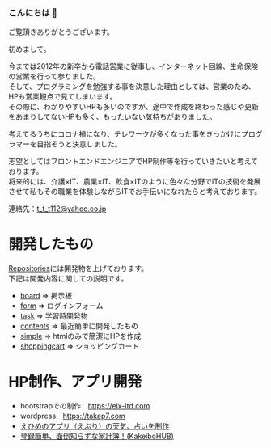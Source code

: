 ### こんにちは 👋

ご覧頂きありがとうございます。

初めまして。

今までは2012年の新卒から電話営業に従事し、インターネット回線、生命保険の営業を行って参りました。
<BR>そして、プログラミングを勉強する事を決意した理由としては、営業のため、HPも営業観点で見てしまいます。
<BR>その際に、わかりやすいHPも多いのですが、途中で作成を終わった感じや更新をあまりしてないHPも多く、もったいない気持ちがありました。

考えてるうちにコロナ禍になり、テレワークが多くなった事をきっかけにプログラマーを目指そうと決意しました。

志望としてはフロントエンドエンジニアでHP制作等を行っていきたいと考えております。
<BR>将来的には、介護×IT、農業×IT、飲食×ITのように色々な分野でITの技術を発展させて私もその職業を体験しながらITでお手伝いになれたらと考えております。

連絡先：t_t_t112@yahoo.co.jp

# 開発したもの
[Repositories](https://github.com/takahumip7?tab=repositories)には開発物を上げております。
<BR>下記は開発内容に関しての説明です。

- [board](https://github.com/takahumip7/board) => 掲示板
- [form](https://github.com/takahumip7/form) => ログインフォーム
- [task](https://github.com/takahumip7/task) => 学習時開発物
- [contents](https://github.com/takahumip7/contents) => 最近簡単に開発したもの
- [simple](https://github.com/takahumip7/simple) => htmlのみで簡潔にHPを作成
- [shoppingcart](https://github.com/takahumip7/shoppingcart) => ショッピングカート

# HP制作、アプリ開発
- bootstrapでの制作　https://elx-ltd.com
- wordpress　https://takap7.com
- [えひめのアプリ（えぷり）の天気、占いを制作](https://apps.apple.com/jp/app/%E3%81%88%E3%81%B2%E3%82%81%E3%81%AE%E3%81%82%E3%81%B7%E3%82%8A-%E3%81%88%E3%81%B7%E3%82%8A/id1215195320)
- [登録簡単、面倒知らずな家計簿！(KakeiboHUB)](https://github.com/tech-is/KakeiboHUB)

<!--
**takahumip7/takahumip7** is a ✨ _special_ ✨ repository because its `README.md` (this file) appears on your GitHub profile.

Here are some ideas to get you started:

- 🔭 I’m currently working on ...
- 🌱 I’m currently learning ...
- 👯 I’m looking to collaborate on ...
- 🤔 I’m looking for help with ...
- 💬 Ask me about ...
- 📫 How to reach me: ...
- 😄 Pronouns: ...
- ⚡ Fun fact: ...
-->
